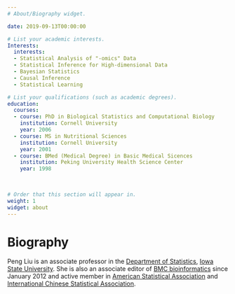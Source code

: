 ```yaml
---
# About/Biography widget.

date: 2019-09-13T00:00:00

# List your academic interests.
Interests:
  interests:
  - Statistical Analysis of "-omics" Data
  - Statistical Inference for High-dimensional Data
  - Bayesian Statistics
  - Causal Inference
  - Statistical Learning

# List your qualifications (such as academic degrees).
education:
  courses:
  - course: PhD in Biological Statistics and Computational Biology
    institution: Cornell University
    year: 2006
  - course: MS in Nutritional Sciences
    institution: Cornell University
    year: 2001
  - course: BMed (Medical Degree) in Basic Medical Sicences
    institution: Peking University Health Science Center
    year: 1998

  
  
# Order that this section will appear in.
weight: 1
widget: about 
---
```


# Biography

Peng Liu is an associate professor in the [Department of Statistics](https://www.stat.iastate.edu/), [Iowa State University](https://www.iastate.edu/). She is also an associate editor of [BMC bioinformatics](https://bmcbioinformatics.biomedcentral.com/) since January 2012 and active member in [American Statistical Association](https://www.amstat.org/) and [International Chinese Statistical Association](http://www.icsa.org/icsa/).  
